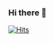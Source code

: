 ### Hi there 👋

<!--
**vine-nam/vine-nam** is a ✨ _special_ ✨ repository because its `README.md` (this file) appears on your GitHub profile.

Here are some ideas to get you started:

- 🔭 I’m currently working on ...
- 🌱 I’m currently learning ...
- 👯 I’m looking to collaborate on ...
- 🤔 I’m looking for help with ...
- 💬 Ask me about ...
- 📫 How to reach me: ...
- 😄 Pronouns: ...
- ⚡ Fun fact: ...
-->

[![Hits](https://hits.seeyoufarm.com/api/count/incr/badge.svg?url=https%3A%2F%2Fvine-nam.github.io&count_bg=%238D7EDC&title_bg=%23555555&icon=jekyll.svg&icon_color=%23E7E7E7&title=hits&edge_flat=false)](https://hits.seeyoufarm.com)
